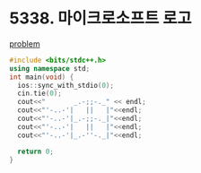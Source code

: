 # 5338. 마이크로소프트 로고

[problem](https://www.acmicpc.net/problem/5338)

```cpp
#include <bits/stdc++.h> 
using namespace std;
int main(void) {
  ios::sync_with_stdio(0);
  cin.tie(0);
  cout<<"       _.-;;-._" << endl;
  cout<<"'-..-'|   ||   |"<<endl;
  cout<<"'-..-'|_.-;;-._|"<<endl;
  cout<<"'-..-'|   ||   |"<<endl;
  cout<<"'-..-'|_.-''-._|"<<endl;

  return 0;
}
```
